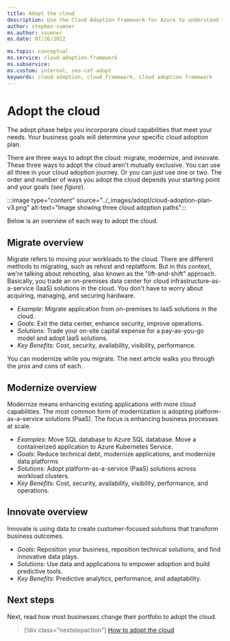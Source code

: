 ```yaml
---
title: Adopt the cloud
description: Use the Cloud Adoption Framework for Azure to understand the adoption horizons necessary to identify and prioritize, based on your adoption goals.
author: stephen-sumner
ms.author: ssumner
ms.date: 07/26/2022

ms.topic: conceptual
ms.service: cloud-adoption-framework
ms.subservice:
ms.custom: internal, seo-caf-adopt
keywords: cloud adoption, cloud framework, cloud adoption framework
---
```

<!--This article was called out as a dependency needed for the "envision" content of the modernize methodology documentation. Alternative proposed filename was "establishing-cloud-horizons", but naming index.md for now since it's serving as the overview for "adopt", at least for the time being.*-->
# Adopt the cloud

The adopt phase helps you incorporate  cloud capabilities that meet your needs. Your business goals will determine your specific cloud adoption plan.

There are three ways to adopt the cloud: migrate, modernize, and innovate. These three ways to adopt the cloud aren't mutually exclusive. You can use all three in your cloud adoption journey. Or you can just use one or two. The order and number of ways you adopt the cloud depends your starting point and your goals (*see figure*).

:::image type="content" source="../_images/adopt/cloud-adoption-plan-v3.png" alt-text="Image showing three cloud adoption paths":::

Below is an overview of each way to adopt the cloud.

## Migrate overview

Migrate refers to moving your workloads to the cloud. There are different methods to migrating, such as rehost and replatform. But in this context, we're talking about rehosting, also known as the "lift-and-shift" approach. Basically, you trade an on-premises data center for cloud infrastructure-as-a-service (IaaS) solutions in the cloud. You don't have to worry about acquiring, managing, and securing hardware.

- *Example:* Migrate application from on-premises to IaaS solutions in the cloud.
- *Goals:* Exit the data center, enhance security, improve operations.
- *Solutions:* Trade your on-site capital expense for a pay-as-you-go model and adopt IaaS solutions.
- *Key Benefits:* Cost, security, availability, visibility, performance.

You can modernize while you migrate. The next article walks you through the pros and cons of each.

## Modernize overview

Modernize means enhancing existing applications with more cloud capabilities. The most common form of modernization is adopting platform-as-a-service solutions (PaaS). The focus is enhancing business processes at scale.

- *Examples*: Move SQL database to Azure SQL database. Move a containerized application to Azure Kubernetes Service.
- *Goals:* Reduce technical debt, modernize applications, and modernize data platforms
- *Solutions:* Adopt platform-as-a-service (PaaS) solutions across workload clusters.
- *Key Benefits:* Cost, security, availability, visibility, performance, and operations.

## Innovate overview

Innovate is using data to create customer-focused solutions that transform business outcomes.

- *Goals:* Reposition your business, reposition technical solutions, and find innovative data plays.
- *Solutions:* Use data and applications to empower adoption and build predictive tools.
- *Key Benefits:* Predictive analytics, performance, and adaptability.

## Next steps

Next, read how most businesses change their portfolio to adopt the cloud.

> [!div class="nextstepaction"]
> [How to adopt the cloud](../adopt/how-to-adopt-the-cloud.md)
